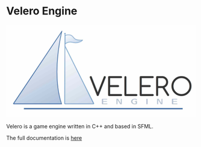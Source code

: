 # Velero Engine

![logo](docs/logo_long.jpg)

Velero is a game engine written in C++ and based in SFML.

The full documentation is [here](https://codedocs.xyz/MiguelMJ/Velero-Engine/)
